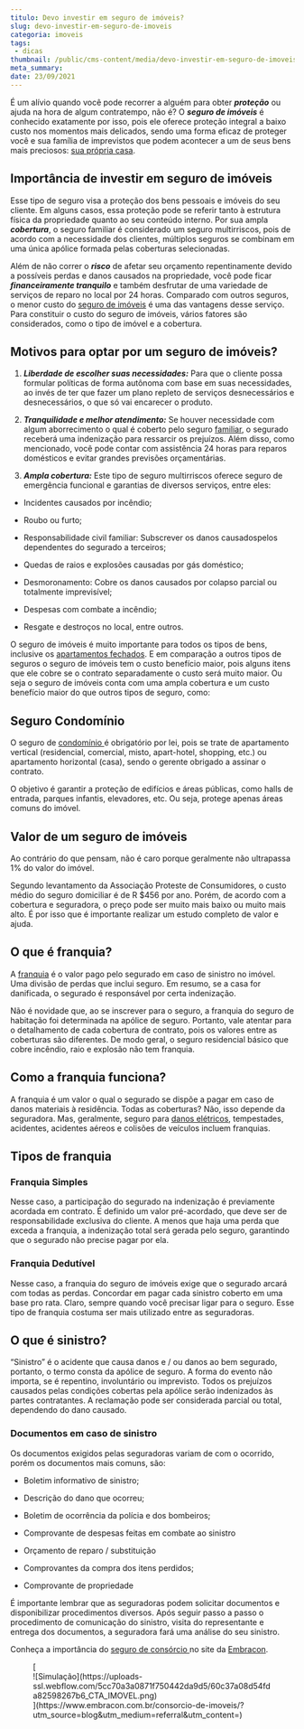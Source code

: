 ```yaml
---
titulo: Devo investir em seguro de imóveis?
slug: devo-investir-em-seguro-de-imoveis
categoria: imoveis
tags:
 - dicas
thumbnail: /public/cms-content/media/devo-investir-em-seguro-de-imoveis.jpg
meta_summary: 
date: 23/09/2021
---
```

É um alívio quando você pode recorrer a alguém para obter ***proteção*** ou ajuda na hora de algum contratempo, não é? O ***seguro de imóveis*** é conhecido exatamente por isso, pois ele oferece proteção integral a baixo custo nos momentos mais delicados, sendo uma forma eficaz de proteger você e sua família de imprevistos que podem acontecer a um de seus bens mais preciosos: [sua própria casa](https://www.embracon.com.br/blog/como-fazer-um-consorcio-de-imoveis-ainda-em-2021).

Importância de investir em seguro de imóveis 
---------------------------------------------

Esse tipo de seguro visa a proteção dos bens pessoais e imóveis do seu cliente. Em alguns casos, essa proteção pode se referir tanto à estrutura física da propriedade quanto ao seu conteúdo interno. Por sua ampla ***cobertura***, o seguro familiar é considerado um seguro multirriscos, pois de acordo com a necessidade dos clientes, múltiplos seguros se combinam em uma única apólice formada pelas coberturas selecionadas.

Além de não correr o ***risco*** de afetar seu orçamento repentinamente devido a possíveis perdas e danos causados na propriedade, você pode ficar ***financeiramente tranquilo*** e também desfrutar de uma variedade de serviços de reparo no local por 24 horas. Comparado com outros seguros, o menor custo do [seguro de imóveis](https://www.embracon.com.br/blog/seguro-de-consorcio-quando-vale-a-pena) é uma das vantagens desse serviço. Para constituir o custo do seguro de imóveis, vários fatores são considerados, como o tipo de imóvel e a cobertura.

Motivos para optar por um seguro de imóveis? 
---------------------------------------------

1. ***Liberdade de escolher suas necessidades:*** Para que o cliente possa formular políticas de forma autônoma com base em suas necessidades, ao invés de ter que fazer um plano repleto de serviços desnecessários e desnecessários, o que só vai encarecer o produto.

2. ***Tranquilidade e melhor atendimento:*** Se houver necessidade com algum aborrecimento o qual é coberto pelo seguro [familiar](https://www.embracon.com.br/blog/como-fazer-um-orcamento-familiar-sem-erro), o segurado receberá uma indenização para ressarcir os prejuízos. Além disso, como mencionado, você pode contar com assistência 24 horas para reparos domésticos e evitar grandes previsões orçamentárias.

3. ***Ampla cobertura:*** Este tipo de seguro multirriscos oferece seguro de emergência funcional e garantias de diversos serviços, entre eles:

- Incidentes causados por incêndio;

- Roubo ou furto;
- Responsabilidade civil familiar: Subscrever os danos causados ​​pelos dependentes do segurado a terceiros;
- Quedas de raios e explosões causadas por gás doméstico;
- Desmoronamento: Cobre os danos causados ​​por colapso parcial ou totalmente imprevisível;
- Despesas com combate a incêndio;

- Resgate e destroços no local, entre outros.

O seguro de imóveis é muito importante para todos os tipos de bens, inclusive os [apartamentos fechados](https://www.embracon.com.br/blog/saiba-como-comprar-apartamento-na-planta-com-consorcio). E em comparação a outros tipos de seguros o seguro de imóveis tem o custo benefício maior, pois alguns itens que ele cobre se o contrato separadamente o custo será muito maior. Ou seja o seguro de imóveis conta com uma ampla cobertura e um custo benefício maior do que outros tipos de seguro, como:

Seguro Condomínio 
------------------

O seguro de [condomínio ](https://www.embracon.com.br/blog/casa-em-condominio-fechado-quando-e-porque-fazer-esse-investimento)é obrigatório por lei, pois se trate de apartamento vertical (residencial, comercial, misto, apart-hotel, shopping, etc.) ou apartamento horizontal (casa), sendo o gerente obrigado a assinar o contrato.

O objetivo é garantir a proteção de edifícios e áreas públicas, como halls de entrada, parques infantis, elevadores, etc. Ou seja, protege apenas áreas comuns do imóvel.

Valor de um seguro de imóveis 
------------------------------

Ao contrário do que pensam, não é caro porque geralmente não ultrapassa 1% do valor do imóvel.

Segundo levantamento da Associação Proteste de Consumidores, o custo médio do seguro domiciliar é de R $456 por ano. Porém, de acordo com a cobertura e seguradora, o preço pode ser muito mais baixo ou muito mais alto. É por isso que é importante realizar um estudo completo de valor e ajuda.

O que é franquia? 
------------------

A [franquia](https://www.embracon.com.br/blog/o-que-e-franquia-de-seguro) é o valor pago pelo segurado em caso de sinistro no imóvel. Uma divisão de perdas que inclui seguro. Em resumo, se a casa for danificada, o segurado é responsável por certa indenização.

Não é novidade que, ao se inscrever para o seguro, a franquia do seguro de habitação foi determinada na apólice de seguro. Portanto, vale atentar para o detalhamento de cada cobertura de contrato, pois os valores entre as coberturas são diferentes. De modo geral, o seguro residencial básico que cobre incêndio, raio e explosão não tem franquia.

Como a franquia funciona? 
--------------------------

A franquia é um valor o qual o segurado se dispõe a pagar em caso de danos materiais à residência. Todas as coberturas? Não, isso depende da seguradora. Mas, geralmente, seguro para [danos elétricos](https://www.embracon.com.br/blog/dicas-para-comprar-eletrodomesticos-para-a-casa-nova), tempestades, acidentes, acidentes aéreos e colisões de veículos incluem franquias.

Tipos de franquia 
------------------

### Franquia Simples

Nesse caso, a participação do segurado na indenização é previamente acordada em contrato. É definido um valor pré-acordado, que deve ser de responsabilidade exclusiva do cliente. A menos que haja uma perda que exceda a franquia, a indenização total será gerada pelo seguro, garantindo que o segurado não precise pagar por ela.

### Franquia Dedutível 

Nesse caso, a franquia do seguro de imóveis exige que o segurado arcará com todas as perdas. Concordar em pagar cada sinistro coberto em uma base pro rata. Claro, sempre quando você precisar ligar para o seguro. Esse tipo de franquia costuma ser mais utilizado entre as seguradoras.

O que é sinistro? 
------------------

“Sinistro” é o acidente que causa danos e / ou danos ao bem segurado, portanto, o termo consta da apólice de seguro. A forma do evento não importa, se é repentino, involuntário ou imprevisto. Todos os prejuízos causados ​​pelas condições cobertas pela apólice serão indenizados às partes contratantes. A reclamação pode ser considerada parcial ou total, dependendo do dano causado.

### Documentos em caso de sinistro 

Os documentos exigidos pelas seguradoras variam de com o ocorrido, porém os documentos mais comuns, são:

- Boletim informativo de sinistro;
- Descrição do dano que ocorreu;
- Boletim de ocorrência da polícia e dos bombeiros;

- Comprovante de despesas feitas em combate ao sinistro
- Orçamento de reparo / substituição
- Comprovantes da compra dos itens perdidos;
- Comprovante de propriedade

É importante lembrar que as seguradoras podem solicitar documentos e disponibilizar procedimentos diversos. Após seguir passo a passo o procedimento de comunicação do sinistro, visita do representante e entrega dos documentos, a seguradora fará uma análise do seu sinistro.

Conheça a importância do [seguro de consórcio ](https://www.embracon.com.br/blog-parceiros/saiba-a-importancia-do-seguro-de-consorcio-para-seu-cliente)no site da [Embracon](https://www.embracon.com.br/blog-parceiros/saiba-a-importancia-do-seguro-de-consorcio-para-seu-cliente).

<figure class="w-richtext-figure-type-image w-richtext-align-center">[<div>![Simulação](https://uploads-ssl.webflow.com/5cc70a3a0871f750442da9d5/60c37a08d54fda82598267b6_CTA_IMOVEL.png)</div>](https://www.embracon.com.br/consorcio-de-imoveis/?utm_source=blog&utm_medium=referral&utm_content=)</figure>
